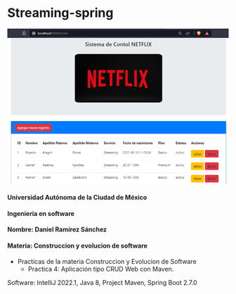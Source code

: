 # Streaming-spring

![CRUD](img/Captura.PNG)

#### Universidad Autónoma de la Ciudad de México

#### Ingenieria en software

#### Nombre: Daniel Ramírez Sánchez

#### Materia: Construccion y evolucion de software

- Practicas de la materia Construccion y Evolucion de Software
  - Practica 4: Aplicación tipo CRUD Web con Maven.

Software: IntelliJ 2022.1, Java 8, Project Maven, Spring Boot 2.7.0
